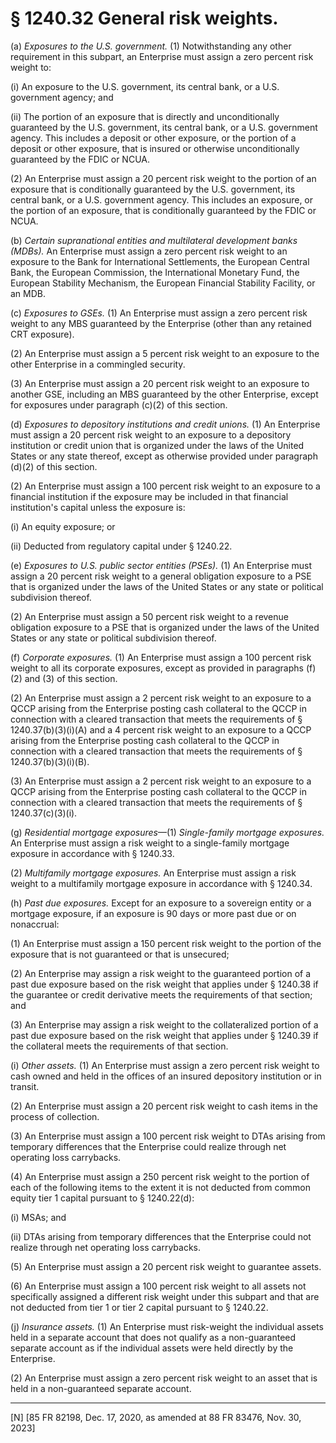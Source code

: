# § 1240.32   General risk weights.

(a) *Exposures to the U.S. government.* (1) Notwithstanding any other requirement in this subpart, an Enterprise must assign a zero percent risk weight to:


(i) An exposure to the U.S. government, its central bank, or a U.S. government agency; and


(ii) The portion of an exposure that is directly and unconditionally guaranteed by the U.S. government, its central bank, or a U.S. government agency. This includes a deposit or other exposure, or the portion of a deposit or other exposure, that is insured or otherwise unconditionally guaranteed by the FDIC or NCUA.


(2) An Enterprise must assign a 20 percent risk weight to the portion of an exposure that is conditionally guaranteed by the U.S. government, its central bank, or a U.S. government agency. This includes an exposure, or the portion of an exposure, that is conditionally guaranteed by the FDIC or NCUA.


(b) *Certain supranational entities and multilateral development banks (MDBs).* An Enterprise must assign a zero percent risk weight to an exposure to the Bank for International Settlements, the European Central Bank, the European Commission, the International Monetary Fund, the European Stability Mechanism, the European Financial Stability Facility, or an MDB.


(c) *Exposures to GSEs.* (1) An Enterprise must assign a zero percent risk weight to any MBS guaranteed by the Enterprise (other than any retained CRT exposure).


(2) An Enterprise must assign a 5 percent risk weight to an exposure to the other Enterprise in a commingled security.




(3) An Enterprise must assign a 20 percent risk weight to an exposure to another GSE, including an MBS guaranteed by the other Enterprise, except for exposures under paragraph (c)(2) of this section.




(d) *Exposures to depository institutions and credit unions.* (1) An Enterprise must assign a 20 percent risk weight to an exposure to a depository institution or credit union that is organized under the laws of the United States or any state thereof, except as otherwise provided under paragraph (d)(2) of this section.


(2) An Enterprise must assign a 100 percent risk weight to an exposure to a financial institution if the exposure may be included in that financial institution's capital unless the exposure is:


(i) An equity exposure; or


(ii) Deducted from regulatory capital under § 1240.22.


(e) *Exposures to U.S. public sector entities (PSEs).* (1) An Enterprise must assign a 20 percent risk weight to a general obligation exposure to a PSE that is organized under the laws of the United States or any state or political subdivision thereof.


(2) An Enterprise must assign a 50 percent risk weight to a revenue obligation exposure to a PSE that is organized under the laws of the United States or any state or political subdivision thereof.


(f) *Corporate exposures.* (1) An Enterprise must assign a 100 percent risk weight to all its corporate exposures, except as provided in paragraphs (f)(2) and (3) of this section.


(2) An Enterprise must assign a 2 percent risk weight to an exposure to a QCCP arising from the Enterprise posting cash collateral to the QCCP in connection with a cleared transaction that meets the requirements of § 1240.37(b)(3)(i)(A) and a 4 percent risk weight to an exposure to a QCCP arising from the Enterprise posting cash collateral to the QCCP in connection with a cleared transaction that meets the requirements of § 1240.37(b)(3)(i)(B).


(3) An Enterprise must assign a 2 percent risk weight to an exposure to a QCCP arising from the Enterprise posting cash collateral to the QCCP in connection with a cleared transaction that meets the requirements of § 1240.37(c)(3)(i).


(g) *Residential mortgage exposures*—(1) *Single-family mortgage exposures.* An Enterprise must assign a risk weight to a single-family mortgage exposure in accordance with § 1240.33.


(2) *Multifamily mortgage exposures.* An Enterprise must assign a risk weight to a multifamily mortgage exposure in accordance with § 1240.34.


(h) *Past due exposures.* Except for an exposure to a sovereign entity or a mortgage exposure, if an exposure is 90 days or more past due or on nonaccrual:


(1) An Enterprise must assign a 150 percent risk weight to the portion of the exposure that is not guaranteed or that is unsecured;


(2) An Enterprise may assign a risk weight to the guaranteed portion of a past due exposure based on the risk weight that applies under § 1240.38 if the guarantee or credit derivative meets the requirements of that section; and


(3) An Enterprise may assign a risk weight to the collateralized portion of a past due exposure based on the risk weight that applies under § 1240.39 if the collateral meets the requirements of that section.


(i) *Other assets.* (1) An Enterprise must assign a zero percent risk weight to cash owned and held in the offices of an insured depository institution or in transit.


(2) An Enterprise must assign a 20 percent risk weight to cash items in the process of collection.


(3) An Enterprise must assign a 100 percent risk weight to DTAs arising from temporary differences that the Enterprise could realize through net operating loss carrybacks.


(4) An Enterprise must assign a 250 percent risk weight to the portion of each of the following items to the extent it is not deducted from common equity tier 1 capital pursuant to § 1240.22(d):


(i) MSAs; and


(ii) DTAs arising from temporary differences that the Enterprise could not realize through net operating loss carrybacks.


(5) An Enterprise must assign a 20 percent risk weight to guarantee assets.


(6) An Enterprise must assign a 100 percent risk weight to all assets not specifically assigned a different risk weight under this subpart and that are not deducted from tier 1 or tier 2 capital pursuant to § 1240.22.


(j) *Insurance assets.* (1) An Enterprise must risk-weight the individual assets held in a separate account that does not qualify as a non-guaranteed separate account as if the individual assets were held directly by the Enterprise.


(2) An Enterprise must assign a zero percent risk weight to an asset that is held in a non-guaranteed separate account.









---

[N] [85 FR 82198, Dec. 17, 2020, as amended at 88 FR 83476, Nov. 30, 2023]




